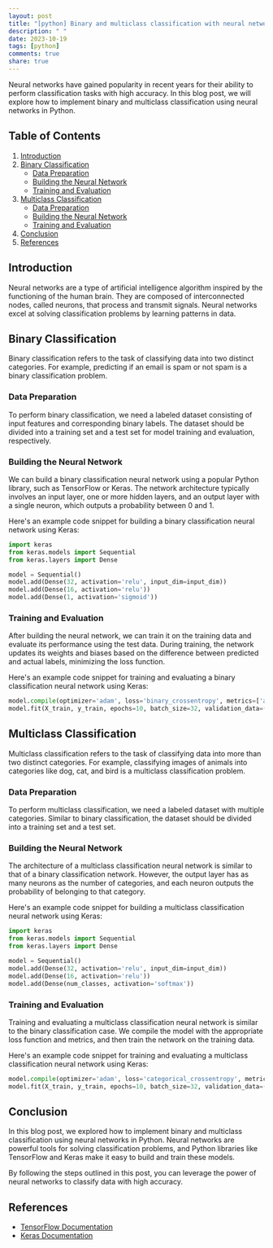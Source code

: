```yaml
---
layout: post
title: "[python] Binary and multiclass classification with neural networks in Python"
description: " "
date: 2023-10-19
tags: [python]
comments: true
share: true
---
```


Neural networks have gained popularity in recent years for their ability to perform classification tasks with high accuracy. In this blog post, we will explore how to implement binary and multiclass classification using neural networks in Python.

## Table of Contents

1. [Introduction](#introduction)
2. [Binary Classification](#binary-classification)
   - [Data Preparation](#data-preparation)
   - [Building the Neural Network](#building-the-neural-network)
   - [Training and Evaluation](#training-and-evaluation)
3. [Multiclass Classification](#multiclass-classification)
   - [Data Preparation](#data-preparation)
   - [Building the Neural Network](#building-the-neural-network)
   - [Training and Evaluation](#training-and-evaluation)
4. [Conclusion](#conclusion)
5. [References](#references)

## Introduction <a name="introduction"></a>

Neural networks are a type of artificial intelligence algorithm inspired by the functioning of the human brain. They are composed of interconnected nodes, called neurons, that process and transmit signals. Neural networks excel at solving classification problems by learning patterns in data.

## Binary Classification <a name="binary-classification"></a>

Binary classification refers to the task of classifying data into two distinct categories. For example, predicting if an email is spam or not spam is a binary classification problem.

### Data Preparation <a name="data-preparation"></a>

To perform binary classification, we need a labeled dataset consisting of input features and corresponding binary labels. The dataset should be divided into a training set and a test set for model training and evaluation, respectively.

### Building the Neural Network <a name="building-the-neural-network"></a>

We can build a binary classification neural network using a popular Python library, such as TensorFlow or Keras. The network architecture typically involves an input layer, one or more hidden layers, and an output layer with a single neuron, which outputs a probability between 0 and 1.

Here's an example code snippet for building a binary classification neural network using Keras:

```python
import keras
from keras.models import Sequential
from keras.layers import Dense

model = Sequential()
model.add(Dense(32, activation='relu', input_dim=input_dim))
model.add(Dense(16, activation='relu'))
model.add(Dense(1, activation='sigmoid'))
```

### Training and Evaluation <a name="training-and-evaluation"></a>

After building the neural network, we can train it on the training data and evaluate its performance using the test data. During training, the network updates its weights and biases based on the difference between predicted and actual labels, minimizing the loss function.

Here's an example code snippet for training and evaluating a binary classification neural network using Keras:

```python
model.compile(optimizer='adam', loss='binary_crossentropy', metrics=['accuracy'])
model.fit(X_train, y_train, epochs=10, batch_size=32, validation_data=(X_test, y_test))
```

## Multiclass Classification <a name="multiclass-classification"></a>

Multiclass classification refers to the task of classifying data into more than two distinct categories. For example, classifying images of animals into categories like dog, cat, and bird is a multiclass classification problem.

### Data Preparation <a name="data-preparation-multiclass"></a>

To perform multiclass classification, we need a labeled dataset with multiple categories. Similar to binary classification, the dataset should be divided into a training set and a test set.

### Building the Neural Network <a name="building-the-neural-network-multiclass"></a>

The architecture of a multiclass classification neural network is similar to that of a binary classification network. However, the output layer has as many neurons as the number of categories, and each neuron outputs the probability of belonging to that category.

Here's an example code snippet for building a multiclass classification neural network using Keras:

```python
import keras
from keras.models import Sequential
from keras.layers import Dense

model = Sequential()
model.add(Dense(32, activation='relu', input_dim=input_dim))
model.add(Dense(16, activation='relu'))
model.add(Dense(num_classes, activation='softmax'))
```

### Training and Evaluation <a name="training-and-evaluation-multiclass"></a>

Training and evaluating a multiclass classification neural network is similar to the binary classification case. We compile the model with the appropriate loss function and metrics, and then train the network on the training data.

Here's an example code snippet for training and evaluating a multiclass classification neural network using Keras:

```python
model.compile(optimizer='adam', loss='categorical_crossentropy', metrics=['accuracy'])
model.fit(X_train, y_train, epochs=10, batch_size=32, validation_data=(X_test, y_test))
```

## Conclusion <a name="conclusion"></a>

In this blog post, we explored how to implement binary and multiclass classification using neural networks in Python. Neural networks are powerful tools for solving classification problems, and Python libraries like TensorFlow and Keras make it easy to build and train these models.

By following the steps outlined in this post, you can leverage the power of neural networks to classify data with high accuracy.

## References <a name="references"></a>

- [TensorFlow Documentation](https://www.tensorflow.org)
- [Keras Documentation](https://keras.io)